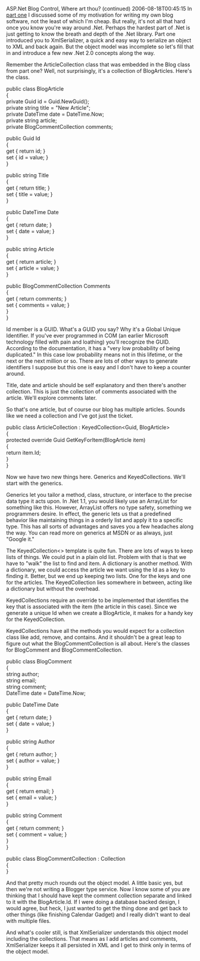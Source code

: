 ASP.Net Blog Control, Where art thou? (continued)
2006-08-18T00:45:15
In[ part one](/BlogArticle.aspx?articleId=6d08d1d4-3a79-4ae4-9b3f-ada86eda4471) I discussed some of my motivation for writing my own blog software, not the least of which I'm cheap. But really, it's not all that hard once you know you're way around .Net. Perhaps the hardest part of .Net is just getting to know the breath and depth of the .Net library. Part one introduced you to XmlSerializer, a quick and easy way to serialize an object to XML and back again. But the object model was incomplete so let's fill that in and introduce a few new .Net 2.0 concepts along the way.

Remember the ArticleCollection class that was embedded in the Blog class from part one? Well, not surprisingly, it's a collection of BlogArticles. Here's the class.

public class BlogArticle  
{  
private Guid id = Guid.NewGuid();  
private string title = "New Article";  
private DateTime date = DateTime.Now;  
private string article;  
private BlogCommentCollection comments;

public Guid Id  
{  
get { return id; }  
set { id = value; }  
}

public string Title  
{  
get { return title; }  
set { title = value; }  
}

public DateTime Date  
{  
get { return date; }  
set { date = value; }  
}

public string Article  
{  
get { return article; }  
set { article = value; }  
}

public BlogCommentCollection Comments  
{  
get { return comments; }  
set { comments = value; }  
}  
}

Id member is a GUID. What's a GUID you say? Why it's a Global Unique Identifier. If you've ever programmed in COM (an earlier Microsoft technology filled with pain and loathing) you'll recognize the GUID. According to the documentation, it has a "very low probability of being duplicated." In this case low probability means not in this lifetime, or the next or the next million or so. There are lots of other ways to generate identifiers I suppose but this one is easy and I don't have to keep a counter around.

Title, date and article should be self explanatory and then there's another collection. This is just the collection of comments associated with the article. We'll explore comments later.

So that's one article, but of course our blog has multiple articles. Sounds like we need a collection and I've got just the ticket.

public class ArticleCollection : KeyedCollection<Guid, BlogArticle>  
{  
protected override Guid GetKeyForItem(BlogArticle item)  
{  
return item.Id;  
}  
}

Now we have two new things here. Generics and KeyedCollections. We'll start with the generics.

Generics let you tailor a method, class, structure, or interface to the precise data type it acts upon. In .Net 1.1, you would likely use an ArrayList for something like this. However, ArrayList offers no type safety, something we programmers desire. In effect, the generic lets us that a predefined behavior like maintaining things in a orderly list and apply it to a specific type. This has all sorts of advantages and saves you a few headaches along the way. You can read more on generics at MSDN or as always, just "Google it."

The KeyedCollection<> template is quite fun. There are lots of ways to keep lists of things. We could put in a plain old list. Problem with that is that we have to "walk" the list to find and item. A dictionary is another method. With a dictionary, we could access the article we want using the Id as a key to finding it. Better, but we end up keeping two lists. One for the keys and one for the articles. The KeyedCollection lies somewhere in between, acting like a dictionary but without the overhead.

KeyedCollections require an override to be implemented that identifies the key that is associated with the item (the article in this case). Since we generate a unique Id when we create a BlogArticle, it makes for a handy key for the KeyedCollection.

KeyedCollections have all the methods you would expect for a collection class like add, remove, and contains. And it shouldn't be a great leap to figure out what the BlogCommentCollection is all about. Here's the classes for BlogComment and BlogCommentCollection.

public class BlogComment  
{  
string author;  
string email;  
string comment;  
DateTime date = DateTime.Now;

public DateTime Date  
{  
get { return date; }  
set { date = value; }  
}

public string Author  
{  
get { return author; }  
set { author = value; }  
}

public string Email  
{  
get { return email; }  
set { email = value; }  
}

public string Comment  
{  
get { return comment; }  
set { comment = value; }  
}  
}

public class BlogCommentCollection : Collection<BlogComment>  
{  
}

And that pretty much rounds out the object model. A little basic yes, but then we're not writing a Blogger type service. Now I know some of you are thinking that I should have kept the comment collection separate and linked to it with the BlogArticle.Id. If I were doing a database backed design, I would agree, but heck, I just wanted to get the thing done and get back to other things (like finishing Calendar Gadget) and I really didn't want to deal with multiple files.

And what's cooler still, is that XmlSerializer understands this object model including the collections. That means as I add articles and comments, XmlSerializer keeps it all persisted in XML and I get to think only in terms of the object model.  

